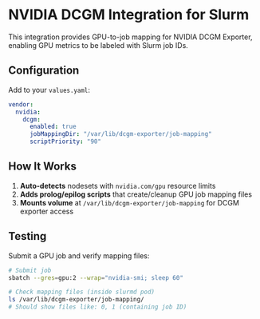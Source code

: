 # NVIDIA DCGM Integration for Slurm

This integration provides GPU-to-job mapping for NVIDIA DCGM Exporter, enabling GPU metrics to be labeled with Slurm job IDs.

## Configuration

Add to your `values.yaml`:

```yaml
vendor:
  nvidia:
    dcgm:
      enabled: true
      jobMappingDir: "/var/lib/dcgm-exporter/job-mapping"
      scriptPriority: "90"
```

## How It Works

1. **Auto-detects** nodesets with `nvidia.com/gpu` resource limits
2. **Adds prolog/epilog scripts** that create/cleanup GPU job mapping files
3. **Mounts volume** at `/var/lib/dcgm-exporter/job-mapping` for DCGM exporter access

## Testing

Submit a GPU job and verify mapping files:

```bash
# Submit job
sbatch --gres=gpu:2 --wrap="nvidia-smi; sleep 60"

# Check mapping files (inside slurmd pod)
ls /var/lib/dcgm-exporter/job-mapping/
# Should show files like: 0, 1 (containing job ID)
```
